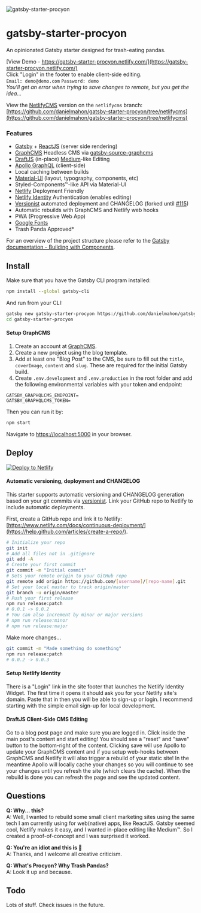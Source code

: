 ![gatsby-starter-procyon](https://github.com/danielmahon/gatsby-starter-procyon/raw/master/src/images/logo.png)

# gatsby-starter-procyon

An opinionated Gatsby starter designed for trash-eating pandas.

[View Demo - https://gatsby-starter-procyon.netlify.com/](https://gatsby-starter-procyon.netlify.com/)  
Click "Login" in the footer to enable client-side editing.  
`Email: demo@demo.com` `Password: demo`  
_You'll get an error when trying to save changes to remote, but you get the idea..._

View the [NetlifyCMS](https://www.netlifycms.org/) version on the `netlifycms` branch:
[https://github.com/danielmahon/gatsby-starter-procyon/tree/netlifycms](https://github.com/danielmahon/gatsby-starter-procyon/tree/netlifycms)

### Features

* [Gatsby](https://www.gatsbyjs.org/) + [ReactJS](https://reactjs.org/) (server side rendering)
* [GraphCMS](https://graphcms.com/) Headless CMS via [gatsby-source-graphcms](https://github.com/GraphCMS/gatsby-source-graphcms)
* [DraftJS](https://draftjs.org/) (in-place) [Medium](https://medium.com)-like Editing
* [Apollo GraphQL](https://www.apollographql.com/) (client-side)
* Local caching between builds
* [Material-UI](https://material-ui-next.com/) (layout, typography, components, etc)
* Styled-Components™-like API via Material-UI
* [Netlify](https://www.netlify.com/) Deployment Friendly
* [Netlify Identity](https://www.netlify.com/docs/identity/) Authentication (enables editing)
* [Versionist](https://github.com/danielmahon/versionist) automated deployment and CHANGELOG (forked until [#115](https://github.com/resin-io/versionist/pull/115))
* Automatic rebuilds with GraphCMS and Netlify web hooks
* PWA (Progressive Web App)
* [Google Fonts](https://fonts.google.com/)
* Trash Panda Approved\*

For an overview of the project structure please refer to the [Gatsby documentation - Building with Components](https://www.gatsbyjs.org/docs/building-with-components/).

## Install

Make sure that you have the Gatsby CLI program installed:

```sh
npm install --global gatsby-cli
```

And run from your CLI:

```sh
gatsby new gatsby-starter-procyon https://github.com/danielmahon/gatsby-starter-procyon
cd gatsby-starter-procyon
```

#### Setup GraphCMS

1.  Create an account at [GraphCMS](https://graphcms.com).
2.  Create a new project using the blog template.
3.  Add at least one "Blog Post" to the CMS, be sure to fill out the `title`, `coverImage`, `content` and `slug`. These are required for the initial Gatsby build.
4.  Create `.env.development` and `.env.production` in the root folder and add the following environmental variables with your token and endpoint:

```
GATSBY_GRAPHQLCMS_ENDPOINT=
GATSBY_GRAPHQLCMS_TOKEN=
```

Then you can run it by:

```sh
npm start
```

Navigate to [https://localhost:5000](https://localhost:5000) in your browser.

## Deploy

[![Deploy to Netlify](https://www.netlify.com/img/deploy/button.svg)](https://app.netlify.com/start/deploy?repository=https://github.com/danielmahon/gatsby-starter-procyon)

#### Automatic versioning, deployment and CHANGELOG

This starter supports automatic versioning and CHANGELOG generation based on your git commits via [versionist](https://github.com/resin-io/versionist). Link your GitHub repo to Netlify to include automatic deployments.

First, create a GitHub repo and link it to Netlify:  
[https://www.netlify.com/docs/continuous-deployment/](https://help.github.com/articles/create-a-repo/).

```sh
# Initialize your repo
git init
# Add all files not in .gitignore
git add -A
# Create your first commit
git commit -m "Initial commit"
# Sets your remote origin to your GitHub repo
git remote add origin https://github.com/[username]/[repo-name].git
# Set your local master to track origin/master
git branch -u origin/master
# Push your first release
npm run release:patch
# 0.0.1 -> 0.0.2
# You can also increment by minor or major versions
# npm run release:minor
# npm run release:major
```

Make more changes...

```sh
git commit -m "Made something do something"
npm run release:patch
# 0.0.2 -> 0.0.3
```

#### Setup Netlify Identity

There is a "Login" link in the site footer that launches the Netlify Identity Widget. The first time it opens it should ask you for your Netlify site's domain. Paste that in then you will be able to sign-up or login. I recommend starting with the simple email sign-up for local development.

#### DraftJS Client-Side CMS Editing

Go to a blog post page and make sure you are logged in. Click inside the main post's content and start editing! You should see a "reset" and "save" button to the bottom-right of the content. Clicking save will use Apollo to update your GraphCMS content and if you setup web-hooks between GraphCMS and Netlify it will also trigger a rebuild of your static site! In the meantime Apollo will locally cache your changes so you will continue to see your changes until you refresh the site (which clears the cache). When the rebuild is done you can refresh the page and see the updated content.

## Questions

**Q: Why... this?**  
A: Well, I wanted to rebuild some small client marketing sites using the same tech I am currently using for web(native) apps, like ReactJS. Gatsby seemed cool, Netlify makes it easy, and I wanted in-place editing like Medium™. So I created a proof-of-concept and I was surprised it worked.

**Q: You're an idiot and this is :poop:**  
A: Thanks, and I welcome all creative criticism.

**Q: What's Procyon? Why Trash Pandas?**  
A: Look it up and because.

## Todo

Lots of stuff. Check issues in the future.
